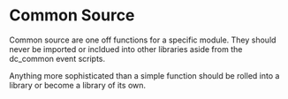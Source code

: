 # Common Source
Common source are one off functions for a specific module. They
should never be imported or incldued into other libraries aside
from the dc_common event scripts.

Anything more sophisticated than a simple function should be
rolled into a library or become a library of its own.